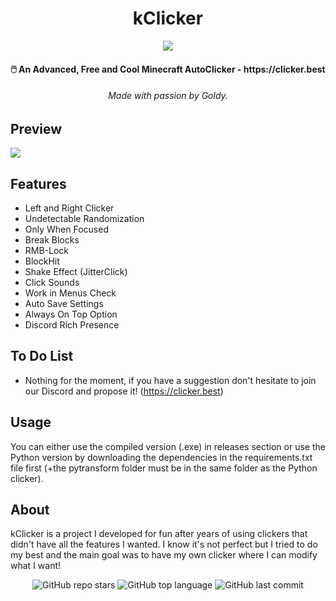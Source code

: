 <h1 align="center">kClicker</h1>
<p align="center"><img src="https://i.imgur.com/tHeQvsY.png"></p>

<h4 align="center">🖱️ An Advanced, Free and Cool Minecraft AutoClicker - https://clicker.best</h4>
<h6 align="center">Made with passion by Goldy.</a></h6>

## Preview
<img src="https://i.imgur.com/GXdRwvq.png">

## Features
- Left and Right Clicker
- Undetectable Randomization
- Only When Focused
- Break Blocks
- RMB-Lock
- BlockHit
- Shake Effect (JitterClick)
- Click Sounds
- Work in Menus Check
- Auto Save Settings
- Always On Top Option
- Discord Rich Presence

## To Do List
- Nothing for the moment, if you have a suggestion don't hesitate to join our Discord and propose it! (https://clicker.best)

## Usage
You can either use the compiled version (.exe) in releases section or use the Python version by downloading the dependencies in the requirements.txt file first (+the pytransform folder must be in the same folder as the Python clicker).

## About
kClicker is a project I developed for fun after years of using clickers that didn't have all the features I wanted. I know it's not perfect but I tried to do my best and the main goal was to have my own clicker where I can modify what I want!

<p align="center">
    <img alt="GitHub repo stars" src="https://img.shields.io/github/stars/TurfuGoldy/kClicker?style=for-the-badge&logo=stylelint&color=gold">
    <img alt="GitHub top language" src="https://img.shields.io/github/languages/top/TurfuGoldy/kClicker?style=for-the-badge&logo=stylelint&color=gold">
    <img alt="GitHub last commit" src="https://img.shields.io/github/last-commit/TurfuGoldy/kClicker?style=for-the-badge&logo=stylelint&color=gold">
</p>
